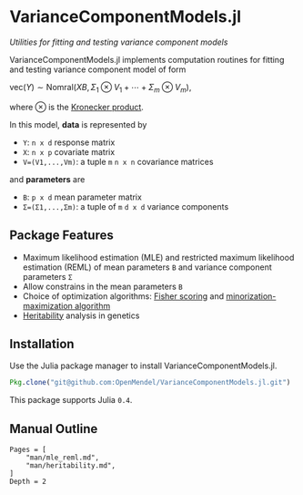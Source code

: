 # VarianceComponentModels.jl

*Utilities for fitting and testing variance component models*

VarianceComponentModels.jl implements computation routines for fitting and testing variance component model of form

$\text{vec}(Y) \sim \text{Nomral}(X B, \Sigma_1 \otimes V_1 + \cdots + \Sigma_m \otimes V_m),$

where $\otimes$ is the [Kronecker product](https://en.wikipedia.org/wiki/Kronecker_product).

In this model, **data** is represented by  

* `Y`: `n x d` response matrix  
* `X`: `n x p` covariate matrix  
* `V=(V1,...,Vm)`: a tuple `m` `n x n` covariance matrices  

and **parameters** are  

* `B`: `p x d` mean parameter matrix  
* `Σ=(Σ1,...,Σm)`: a tuple of `m` `d x d` variance components  

## Package Features

- Maximum likelihood estimation (MLE) and restricted maximum likelihood estimation (REML) of mean parameters `B` and variance component parameters `Σ`   
- Allow constrains in the mean parameters `B`  
- Choice of optimization algorithms: [Fisher scoring](https://books.google.com/books?id=QYqeYTftPNwC&lpg=PP1&pg=PA142#v=onepage&q&f=false) and [minorization-maximization algorithm](http://arxiv.org/abs/1509.07426)  
- [Heritability](@ref) analysis in genetics  

## Installation

Use the Julia package manager to install VarianceComponentModels.jl.
```julia
Pkg.clone("git@github.com:OpenMendel/VarianceComponentModels.jl.git")
```
This package supports Julia `0.4`.

## Manual Outline

```@contents
Pages = [
    "man/mle_reml.md",
    "man/heritability.md",
]
Depth = 2
```
